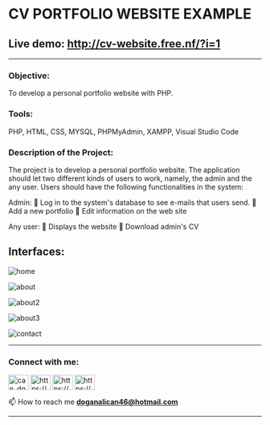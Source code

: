 # CV PORTFOLIO WEBSITE EXAMPLE 
## Live demo: http://cv-website.free.nf/?i=1
___________________________________________________________________________________________________________________

### Objective:
To develop a personal portfolio website with PHP.

### Tools:
PHP, HTML, CSS, MYSQL, PHPMyAdmin, XAMPP, Visual Studio Code

### Description of the Project:
The project is to develop a personal portfolio website. The application should let two different kinds of users to work,
namely, the admin and the any user. Users should have the following functionalities in the system:

Admin:
 Log in to the system's database to see e-mails that users send.
 Add a new portfolio
 Edit information on the web site

Any user:
 Displays the website
 Download admin's CV


## Interfaces:
![home](https://user-images.githubusercontent.com/76850300/197355419-75194ef4-9234-4756-a6c6-40a20491dd47.png)

![about](https://user-images.githubusercontent.com/76850300/197355421-7243b9f2-2c92-418f-84e6-f1d7ce87eb76.png)

![about2](https://user-images.githubusercontent.com/76850300/197355422-896b9aca-edf6-4d50-b869-af1f567e8ac1.png)

![about3](https://user-images.githubusercontent.com/76850300/197355425-d7392909-be7e-4b13-bc46-fcc65f702903.png)

![contact](https://user-images.githubusercontent.com/76850300/197355426-d25ee97d-888a-480c-bda7-3604e58fd056.png)



___________________________________________________________________________________________________________________

<h3 align="left">Connect with me:</h3>
<p align="left">
<a href="https://twitter.com/can_dgn46" target="blank"><img align="center" src="https://raw.githubusercontent.com/rahuldkjain/github-profile-readme-generator/master/src/images/icons/Social/twitter.svg" alt="can_dgn46" height="30" width="40" /></a>
<a href="https://linkedin.com/in/https://www.linkedin.com/in/doganalican46/" target="blank"><img align="center" src="https://raw.githubusercontent.com/rahuldkjain/github-profile-readme-generator/master/src/images/icons/Social/linked-in-alt.svg" alt="https://www.linkedin.com/in/doganalican46/" height="30" width="40" /></a>
<a href="https://fb.com/https://www.facebook.com/doganalican46/" target="blank"><img align="center" src="https://raw.githubusercontent.com/rahuldkjain/github-profile-readme-generator/master/src/images/icons/Social/facebook.svg" alt="https://www.facebook.com/doganalican46/" height="30" width="40" /></a>
<a href="https://instagram.com/https://www.instagram.com/can.dgn.46/" target="blank"><img align="center" src="https://raw.githubusercontent.com/rahuldkjain/github-profile-readme-generator/master/src/images/icons/Social/instagram.svg" alt="https://www.instagram.com/can.dgn.46/" height="30" width="40" /></a>
</p>

📫 How to reach me **doganalican46@hotmail.com**
___________________________________________________________________________________________________________________
